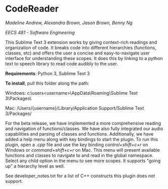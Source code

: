 # CodeReader

_Madeline Andrew, Alexandra Brown, Jason Brown, Benny Ng_

_EECS 481 - Software Engineering_

This Sublime Text 3 extension works by giving context-rich readings and organization of code. It breaks code into different hierarchies (functions, classes, etc) and offers the user a concise and easy-to-navigate user interface for understanding these scopes. It does this by linking to a python text to speech library to read code audibly to the user.

**Requirements**: Python 3, Sublime Text 3

**To install**, pull this folder along the path:

Windows: c:\users\<username>\AppData\Roaming\Sublime Text 3\Packages\

Mac: /Users/{username}/Library/Application Support/Sublime Text 3/Packages/

For the beta release, we have implemented a more comprehensive reading and navigation of functions/classes. We have also fully integrated our audio capabilities and parsing of classes and functions. Additionally, we have added a help menu along with key bindings to start the plugin. To run this plugin, open a _.cpp_ file and use the key binding _control+shift+c+r_ on Windows or _command+shift+c+r_ on Mac. This menu will present available functions and classes to navigate to and read in the global namespace. Select any child option in the menu to see more scopes. It supports "going up" a hierarchy level as well.

See developer_notes.txt for a list of C++ constructs this plugin does not support.
